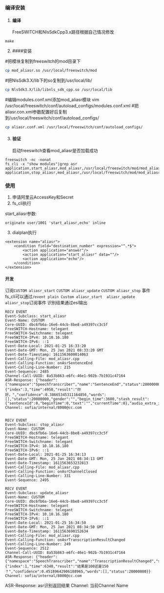 ### 编译安装

1. #### 编译
   FreeSWITCH和NlsSdkCpp3.x路径根据自己情况修改

```
make
```

2. ####安装

#把模块复制到freeswitch的mod目录下
```bash
cp mod_aliasr.so /usr/local/freeswitch/mod
```
#把NlsSdk3.X/lib下的so复制到/usr/local/lib/
```bash
cp NlsSdk3.X/lib/libnls_sdk_cpp.so /usr/local/lib
```
#编辑modules.conf.xml添加mod_aliasr模块
vim /usr/local/freeswitch/conf/autoload_configs/modules.conf.xml
<load module="mod_aliasr"/>
#把aliasr.con.xml参数配置好后复制到/usr/local/freeswitch/conf/autoload_configs/
```bash
cp aliasr.conf.xml /usr/local/freeswitch/conf/autoload_configs/
```

3. #### 验证
   启动freeswitch查看mod_aliasr是否加载成功

```
freeswitch -nc -nonat
fs_cli -x "show modules"|grep asr
application,start_aliasr,mod_aliasr,/usr/local/freeswitch/mod/mod_aliasr.so
application,stop_aliasr,mod_aliasr,/usr/local/freeswitch/mod/mod_aliasr.so
```

### 使用

1. 申请阿里云AccessKey和Secret
2. fs_cli执行

start_aliasr参数:

```
originate user/1001 'start_aliasr,echo' inline
```

3. dialplan执行

```
<extension name="aliasr">
    <condition field="destination_number" expression="^.*$">
        <action application="answer"/>
        <action application="start_aliasr" data=""/>
        <action application="echo"/>
    </condition>
</extension>
```

#### 开发

订阅`CUSTOM aliasr_start` `CUSTOM aliasr_update` `CUSTOM aliasr_stop` 事件
fs_cli可以通过`/event plain Custom aliasr_start  aliasr_update aliasr_stop`订阅事件
识别结果通过esl输出

```
RECV EVENT
Event-Subclass: start_aliasr
Event-Name: CUSTOM
Core-UUID: dbc6fb6a-16e6-44cb-8be8-a49397cc3c5f
FreeSWITCH-Hostname: telegant
FreeSWITCH-Switchname: telegant
FreeSWITCH-IPv4: 10.10.16.180
FreeSWITCH-IPv6: ::1
Event-Date-Local: 2021-01-25 16:33:20
Event-Date-GMT: Mon, 25 Jan 2021 08:33:20 GMT
Event-Date-Timestamp: 1611563600014063
Event-Calling-File: mod_aliasr.cpp
Event-Calling-Function: onAsrSentenceEnd
Event-Calling-Line-Number: 215
Event-Sequence: 2485
Channel-Call-UUID: 8a53b863-e6fc-46e1-902b-7b1931c47164
ASR-Response: {"header":{"namespace":"SpeechTranscriber","name":"SentenceEnd","status":20000000,"message_id":"0ca84cbeed884ca39c88c0c5ae4edbb4","task_id":"97f77f8f53f14eef8be5469375051d81","status_text":"Gateway:SUCCESS:Success."},"payload":{"index":3,"time":4950,"result":"你好。","confidence":0.38665345311164856,"words":[],"status":20000000,"gender":"","begin_time":3600,"stash_result":{"sentenceId":0,"beginTime":0,"text":"","currentTime":0},"audio_extra_info":"","sentence_id":"92887f8e4444437598baeb3768e87035","gender_score":0.0}}
Channel: sofia/internal/8000@cc.com


RECV EVENT
Event-Subclass: stop_aliasr
Event-Name: CUSTOM
Core-UUID: dbc6fb6a-16e6-44cb-8be8-a49397cc3c5f
FreeSWITCH-Hostname: telegant
FreeSWITCH-Switchname: telegant
FreeSWITCH-IPv4: 10.10.16.180
FreeSWITCH-IPv6: ::1
Event-Date-Local: 2021-01-25 16:34:13
Event-Date-GMT: Mon, 25 Jan 2021 08:34:13 GMT
Event-Date-Timestamp: 1611563653232813
Event-Calling-File: mod_aliasr.cpp
Event-Calling-Function: onAsrChannelClosed
Event-Calling-Line-Number: 331
Event-Sequence: 2495

RECV EVENT
Event-Subclass: update_aliasr
Event-Name: CUSTOM
Core-UUID: dbc6fb6a-16e6-44cb-8be8-a49397cc3c5f
FreeSWITCH-Hostname: telegant
FreeSWITCH-Switchname: telegant
FreeSWITCH-IPv4: 10.10.16.180
FreeSWITCH-IPv6: ::1
Event-Date-Local: 2021-01-25 16:34:50
Event-Date-GMT: Mon, 25 Jan 2021 08:34:50 GMT
Event-Date-Timestamp: 1611563690152634
Event-Calling-File: mod_aliasr.cpp
Event-Calling-Function: onAsrTranscriptionResultChanged
Event-Calling-Line-Number: 249
Event-Sequence: 2512
Channel-Call-UUID: 8a53b863-e6fc-46e1-902b-7b1931c47164
ASR-Response: {"header":{"namespace":"SpeechTranscriber","name":"TranscriptionResultChanged","status":20000000,"message_id":"06bf1659fc904abcb95c727e7fb143a2","task_id":"3d7563f486a74aa28b3d50256eae0958","status_text":"Gateway:SUCCESS:Success."},"payload":{"index":1,"time":6340,"result":"结果是100还是150 ？","confidence":0.45189642906188965,"words":[],"status":20000000}}
Channel: sofia/internal/8000@cc.com

```

ASR-Response: asr识别返回结果 Channel: 当前Channel Name 

